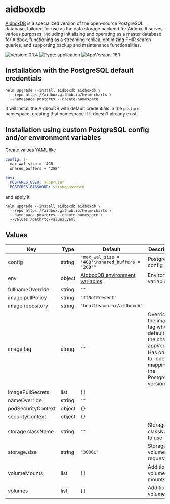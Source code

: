 # aidboxdb

[AidboxDB](https://docs.aidbox.app/storage-1/aidboxdb-image) is a specialized version of the open-source PostgreSQL database, tailored for use as the data storage backend for Aidbox. It serves various purposes, including initializing and operating as a master database for Aidbox, functioning as a streaming replica, optimizing FHIR search queries, and supporting backup and maintenance functionalities.

![Version: 0.1.4](https://img.shields.io/badge/Version-0.1.4-informational?style=flat-square) ![Type: application](https://img.shields.io/badge/Type-application-informational?style=flat-square) ![AppVersion: 16.1](https://img.shields.io/badge/AppVersion-16.1-informational?style=flat-square)

## Installation with the PostgreSQL default credentials

```console
helm upgrade --install aidboxdb aidboxdb \
  --repo https://aidbox.github.io/helm-charts \
  --namespace postgres --create-namespace
```

It will install the AidboxDB with default credentials in the `postgres` namespace, creating that namespace if it doesn't already exist.

## Installation using custom PostgreSQL config and/or environment variables

Create values YAML like

```yaml
config: |-
  max_wal_size = '4GB'
  shared_buffers = '2GB'

env:
  POSTGRES_USER: superuser
  POSTGRES_PASSWORD: strongpassword
```

and apply it

```console
helm upgrade --install aidboxdb aidboxdb \
  --repo https://aidbox.github.io/helm-charts \
  --namespace postgres --create-namespace \
  --values /path/to/values.yaml
```

## Values

| Key | Type | Default | Description |
|-----|------|---------|-------------|
| config | string | `"max_wal_size = '4GB'\nshared_buffers = '2GB'"` | PostgreSQL config |
| env | object | [AidboxDB environment variables](https://docs.aidbox.app/reference/configuration/environment-variables/aidboxdb-environment-variables) | Environment variables |
| fullnameOverride | string | `""` |  |
| image.pullPolicy | string | `"IfNotPresent"` |  |
| image.repository | string | `"healthsamurai/aidboxdb"` |  |
| image.tag | string | `""` | Overrides the image tag whose default is the chart appVersion. Has one-to-one mapping to the PostgreSQL version. |
| imagePullSecrets | list | `[]` |  |
| nameOverride | string | `""` |  |
| podSecurityContext | object | `{}` |  |
| securityContext | object | `{}` |  |
| storage.className | string | `""` | Storage className to use |
| storage.size | string | `"300Gi"` | Storage volume size request |
| volumeMounts | list | `[]` | Additional volume mounts |
| volumes | list | `[]` | Additional volumes |
